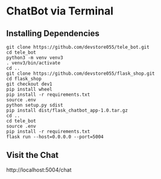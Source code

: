 # ChatBot via Terminal

## Installing Dependencies
```
git clone https://github.com/devstore055/tele_bot.git
cd tele_bot
python3 -m venv venv3
. venv3/bin/activate
cd ..
git clone https://github.com/devstore055/flask_shop.git
cd flask_shop
git checkout dev1
pip install wheel
pip install -r requirements.txt 
source .env
python setup.py sdist
pip install dist/flask_chatbot_app-1.0.tar.gz
cd ..
cd tele_bot
source .env
pip install -r requirements.txt 
flask run --host=0.0.0.0 --port=5004
```

## Visit the Chat
http://localhost:5004/chat